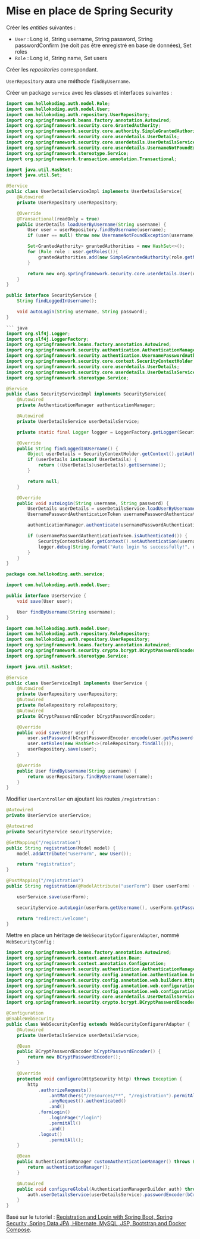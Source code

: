 # Mise en place de Spring Security

Créer les *entities* suivantes :

* `User` : Long id, String username, String password, String passwordConfirm (ne doit pas être enregistré en base de données), Set<Role> roles
* `Role` :  Long id, String name, Set<User> users

Créer les *repositories* correspondant.

`UserRepository` aura une méthode `findByUsername`.

Créer un package `service` avec les classes et interfaces suivantes :

``` java
import com.hellokoding.auth.model.Role;
import com.hellokoding.auth.model.User;
import com.hellokoding.auth.repository.UserRepository;
import org.springframework.beans.factory.annotation.Autowired;
import org.springframework.security.core.GrantedAuthority;
import org.springframework.security.core.authority.SimpleGrantedAuthority;
import org.springframework.security.core.userdetails.UserDetails;
import org.springframework.security.core.userdetails.UserDetailsService;
import org.springframework.security.core.userdetails.UsernameNotFoundException;
import org.springframework.stereotype.Service;
import org.springframework.transaction.annotation.Transactional;

import java.util.HashSet;
import java.util.Set;

@Service
public class UserDetailsServiceImpl implements UserDetailsService{
    @Autowired
    private UserRepository userRepository;

    @Override
    @Transactional(readOnly = true)
    public UserDetails loadUserByUsername(String username) {
        User user = userRepository.findByUsername(username);
        if (user == null) throw new UsernameNotFoundException(username);

        Set<GrantedAuthority> grantedAuthorities = new HashSet<>();
        for (Role role : user.getRoles()){
            grantedAuthorities.add(new SimpleGrantedAuthority(role.getName()));
        }

        return new org.springframework.security.core.userdetails.User(user.getUsername(), user.getPassword(), grantedAuthorities);
    }
}
```

``` java
public interface SecurityService {
    String findLoggedInUsername();

    void autoLogin(String username, String password);
}

``` java
import org.slf4j.Logger;
import org.slf4j.LoggerFactory;
import org.springframework.beans.factory.annotation.Autowired;
import org.springframework.security.authentication.AuthenticationManager;
import org.springframework.security.authentication.UsernamePasswordAuthenticationToken;
import org.springframework.security.core.context.SecurityContextHolder;
import org.springframework.security.core.userdetails.UserDetails;
import org.springframework.security.core.userdetails.UserDetailsService;
import org.springframework.stereotype.Service;

@Service
public class SecurityServiceImpl implements SecurityService{
    @Autowired
    private AuthenticationManager authenticationManager;

    @Autowired
    private UserDetailsService userDetailsService;

    private static final Logger logger = LoggerFactory.getLogger(SecurityServiceImpl.class);

    @Override
    public String findLoggedInUsername() {
        Object userDetails = SecurityContextHolder.getContext().getAuthentication().getDetails();
        if (userDetails instanceof UserDetails) {
            return ((UserDetails)userDetails).getUsername();
        }

        return null;
    }

    @Override
    public void autoLogin(String username, String password) {
        UserDetails userDetails = userDetailsService.loadUserByUsername(username);
        UsernamePasswordAuthenticationToken usernamePasswordAuthenticationToken = new UsernamePasswordAuthenticationToken(userDetails, password, userDetails.getAuthorities());

        authenticationManager.authenticate(usernamePasswordAuthenticationToken);

        if (usernamePasswordAuthenticationToken.isAuthenticated()) {
            SecurityContextHolder.getContext().setAuthentication(usernamePasswordAuthenticationToken);
            logger.debug(String.format("Auto login %s successfully!", username));
        }
    }
}
```

``` java
package com.hellokoding.auth.service;

import com.hellokoding.auth.model.User;

public interface UserService {
    void save(User user);

    User findByUsername(String username);
}
```

``` java
import com.hellokoding.auth.model.User;
import com.hellokoding.auth.repository.RoleRepository;
import com.hellokoding.auth.repository.UserRepository;
import org.springframework.beans.factory.annotation.Autowired;
import org.springframework.security.crypto.bcrypt.BCryptPasswordEncoder;
import org.springframework.stereotype.Service;

import java.util.HashSet;

@Service
public class UserServiceImpl implements UserService {
    @Autowired
    private UserRepository userRepository;
    @Autowired
    private RoleRepository roleRepository;
    @Autowired
    private BCryptPasswordEncoder bCryptPasswordEncoder;

    @Override
    public void save(User user) {
        user.setPassword(bCryptPasswordEncoder.encode(user.getPassword()));
        user.setRoles(new HashSet<>(roleRepository.findAll()));
        userRepository.save(user);
    }

    @Override
    public User findByUsername(String username) {
        return userRepository.findByUsername(username);
    }
}
```

Modifier `UserController` en ajoutant les routes `/registration` :

``` java
@Autowired
private UserService userService;

@Autowired
private SecurityService securityService;

@GetMapping("/registration")
public String registration(Model model) {
    model.addAttribute("userForm", new User());

    return "registration";
}

@PostMapping("/registration")
public String registration(@ModelAttribute("userForm") User userForm) {

    userService.save(userForm);

    securityService.autoLogin(userForm.getUsername(), userForm.getPasswordConfirm());

    return "redirect:/welcome";
}
```

Mettre en place un héritage de `WebSecurityConfigurerAdapter`, nommé `WebSecurityConfig` :

``` java
import org.springframework.beans.factory.annotation.Autowired;
import org.springframework.context.annotation.Bean;
import org.springframework.context.annotation.Configuration;
import org.springframework.security.authentication.AuthenticationManager;
import org.springframework.security.config.annotation.authentication.builders.AuthenticationManagerBuilder;
import org.springframework.security.config.annotation.web.builders.HttpSecurity;
import org.springframework.security.config.annotation.web.configuration.EnableWebSecurity;
import org.springframework.security.config.annotation.web.configuration.WebSecurityConfigurerAdapter;
import org.springframework.security.core.userdetails.UserDetailsService;
import org.springframework.security.crypto.bcrypt.BCryptPasswordEncoder;

@Configuration
@EnableWebSecurity
public class WebSecurityConfig extends WebSecurityConfigurerAdapter {
    @Autowired
    private UserDetailsService userDetailsService;

    @Bean
    public BCryptPasswordEncoder bCryptPasswordEncoder() {
        return new BCryptPasswordEncoder();
    }

    @Override
    protected void configure(HttpSecurity http) throws Exception {
        http
            .authorizeRequests()
                .antMatchers("/resources/**", "/registration").permitAll()
                .anyRequest().authenticated()
                .and()
            .formLogin()
                .loginPage("/login")
                .permitAll()
                .and()
            .logout()
                .permitAll();
    }

    @Bean
    public AuthenticationManager customAuthenticationManager() throws Exception {
        return authenticationManager();
    }

    @Autowired
    public void configureGlobal(AuthenticationManagerBuilder auth) throws Exception {
        auth.userDetailsService(userDetailsService).passwordEncoder(bCryptPasswordEncoder());
    }
}
```

Basé sur le tutoriel : [Registration and Login with Spring Boot, Spring Security, Spring Data JPA, Hibernate, MySQL, JSP, Bootstrap and Docker Compose](https://hellokoding.com/registration-and-login-example-with-spring-security-spring-boot-spring-data-jpa-hsql-jsp/).